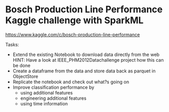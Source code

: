 # Bosch Production Line Performance Kaggle challenge with SparkML

https://www.kaggle.com/c/bosch-production-line-performance


Tasks:

* Extend the existing Notebook to download data directly from the web
HINT: Have a look at IEEE_PHM2012Datachallenge project how this can be done
* Create a dataframe from the data and store data back as parquet in ObjectStore
* Replicate the notebook and check out what?s going on
* Improve classification performance by
  * using additional features
  * engineering additional features
  * using time information
